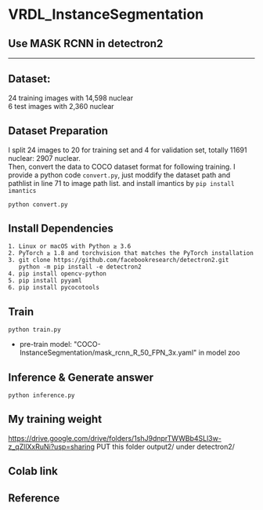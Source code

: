 # VRDL_InstanceSegmentation
## Use MASK RCNN in detectron2
---

## Dataset:
24 training images with 14,598 nuclear  
6 test images with 2,360 nuclear

## Dataset Preparation
I split 24 images to 20 for training set and 4 for validation set, totally 11691 nuclear: 2907 nuclear.  
Then, convert the data to COCO dataset format for following training.
I provide a python code ```convert.py```, just moddify the dataset path and pathlist in line 71 to image path list.
and install imantics by ```pip install imantics```
```
python convert.py
```

## Install  Dependencies
```
1. Linux or macOS with Python ≥ 3.6
2. PyTorch ≥ 1.8 and torchvision that matches the PyTorch installation
3. git clone https://github.com/facebookresearch/detectron2.git
   python -m pip install -e detectron2
4. pip install opencv-python
5. pip install pyyaml
6. pip install pycocotools
```

## Train 
```
python train.py
```

* pre-train model: "COCO-InstanceSegmentation/mask_rcnn_R_50_FPN_3x.yaml" in model zoo

## Inference & Generate answer
```
python inference.py
```

## My training weight
https://drive.google.com/drive/folders/1shJ9dnprTWWBb4SLl3w-z_qZllXxRuNi?usp=sharing
PUT this folder output2/ under detectron2/

## Colab link


## Reference

